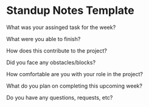 # Standup Notes Template
What was your assinged task for the week?

What were you able to finish?

How does this contribute to the project?

Did you face any obstacles/blocks?

How comfortable are you with your role in the project?

What do you plan on completing this upcoming week?

Do you have any questions, requests, etc?